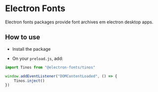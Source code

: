 # Electron Fonts

Electron fonts packages provide font archives em electron desktop apps.

## How to use

* Install the package

* On your `preload.js`, add:

```ts
import Tinos from "@electron-fonts/tinos"

window.addEventListener("DOMContentLoaded", () => {
    Tinos.inject()
})
```
